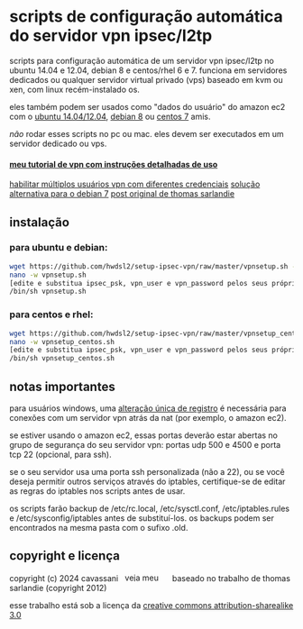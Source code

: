 # scripts de configuração automática do servidor vpn ipsec/l2tp

scripts para configuração automática de um servidor vpn ipsec/l2tp no ubuntu 14.04 e 12.04, debian 8 e centos/rhel 6 e 7. funciona em servidores dedicados ou qualquer servidor virtual privado (vps) baseado em kvm ou xen, com linux recém-instalado os.

eles também podem ser usados ​​como "dados do usuário" do amazon ec2 com o <a href="https://cloud-images.ubuntu.com/locator/ec2/" target="_blank">ubuntu 14.04/12.04</a>, <a href="https://wiki.debian.org/Cloud/AmazonEC2Image/Jessie" target="_blank">debian 8</a> ou <a href="https://aws.amazon.com/marketplace/pp/B00O7WM7QW" target="_blank">centos 7</a> amis.

*não* rodar esses scripts no pc ou mac. eles devem ser executados em um servidor dedicado ou vps.

#### <a href="https://blog.ls20.com/ipsec-l2tp-vpn-auto-setup-for-ubuntu-12-04-on-amazon-ec2/" target="_blank">meu tutorial de vpn com instruções detalhadas de uso</a>
<a href="https://gist.github.com/hwdsl2/123b886f29f4c689f531" target="_blank">habilitar múltiplos usuários vpn com diferentes credenciais</a>
<a href="https://gist.github.com/hwdsl2/5a769b2c4436cdf02a90" target="_blank">solução alternativa para o debian 7</a>
<a href="http://www.sarfata.org/posts/setting-up-an-amazon-vpn-server.md" target="_blank">post original de thomas sarlandie</a>

## instalação

### para ubuntu e debian:

```bash
wget https://github.com/hwdsl2/setup-ipsec-vpn/raw/master/vpnsetup.sh -O vpnsetup.sh
nano -w vpnsetup.sh
[edite e substitua ipsec_psk, vpn_user e vpn_password pelos seus próprios valores]
/bin/sh vpnsetup.sh
```

### para centos e rhel:

```bash
wget https://github.com/hwdsl2/setup-ipsec-vpn/raw/master/vpnsetup_centos.sh -O vpnsetup_centos.sh
nano -w vpnsetup_centos.sh
[edite e substitua ipsec_psk, vpn_user e vpn_password pelos seus próprios valores]
/bin/sh vpnsetup_centos.sh
```

## notas importantes

para usuários windows, uma <a href="https://documentation.meraki.com/MX-Z/Client_VPN/Troubleshooting_Client_VPN#Windows_Error_809" target="_blank">alteração única de registro</a> é necessária para conexões com um servidor vpn atrás da nat (por exemplo, o amazon ec2).

se estiver usando o amazon ec2, essas portas deverão estar abertas no grupo de segurança do seu servidor vpn: portas udp 500 e 4500 e porta tcp 22 (opcional, para ssh).

se o seu servidor usa uma porta ssh personalizada (não a 22), ou se você deseja permitir outros serviços através do iptables, certifique-se de editar as regras do iptables nos scripts antes de usar.

os scripts farão backup de /etc/rc.local, /etc/sysctl.conf, /etc/iptables.rules e /etc/sysconfig/iptables antes de substituí-los. os backups podem ser encontrados na mesma pasta com o sufixo .old.

## copyright e licença

copyright (c) 2024&nbsp;cavassani&nbsp;&nbsp;&nbsp;<a href="https://www.linkedin.com/in/cavassani" target="_blank"><img src="https://static.licdn.com/scds/common/u/img/webpromo/btn_profile_bluetxt_80x15.png" width="80" height="15" border="0" alt="veja meu perfil no linkedin"></a>
baseado no trabalho de thomas sarlandie (copyright 2012)

esse trabalho está sob a licença da <a href="http://creativecommons.org/licenses/by-sa/3.0/" target="_blank">creative commons attribution-sharealike 3.0</a>
